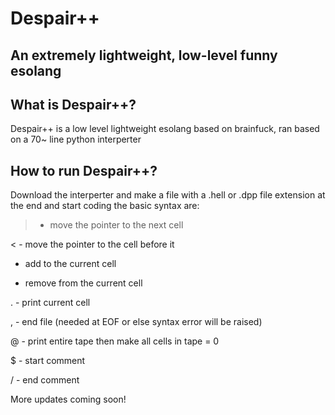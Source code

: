 # Despair++
## An extremely lightweight, low-level funny esolang

## What is Despair++?
Despair++ is a low level lightweight esolang based on brainfuck, ran based on a 70~ line python interperter

## How to run Despair++?
Download the interperter and make a file with a .hell or .dpp file extension at the end and start coding
the basic syntax are:

> - move the pointer to the next cell

< - move the pointer to the cell before it

+ add to the current cell

- remove from the current cell

. - print current cell

, - end file (needed at EOF or else syntax error will be raised)

@ - print entire tape then make all cells in tape = 0

$ - start comment

/ - end comment

More updates coming soon!

